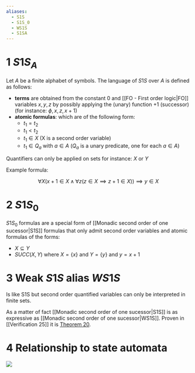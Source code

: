 ```yaml
---
aliases:
  - S1S
  - S1S_0
  - WS1S
  - S1SA
---
```


# 1 $S1S_A$
Let $A$ be a finite alphabet of symbols. The language of $S1S$ over $A$ is defined as follows:

- __terms__ are obtained from the constant $0$ and [[FO - First order logic|FO]] variables $x,y,z$ by possibly applying the (unary) function $+1$ (successor) (for instance: $\phi,x,z,x+1$)
- __atomic formulas__: which are of the following form: 
	- $t_1=t_2$
	- $t_1<t_2$
	- $t_1 \in X$ (X is a second order variable)
	- $t_1 \in Q_a$ with $a \in A$ ($Q_a$ is a unary predicate, one for each $a \in A$)

Quantifiers can only be applied on sets for instance: $X$ or $Y$

Example formula:

$$\forall X (x+1 \in X \land \forall z (z \in X \implies z+1 \in X )) \implies y \in X $$

# 2 $S1S_0$
$S1S_0$ formulas are a special form of [[Monadic second order of one sucessor|S1S]] formulas that  only admit second order variables and atomic formulas of the forms:
- $X \subseteq Y$
- $SUCC(X,Y)$ where $X=\{x\}$ and $Y=\{y\}$ and $y=x+1$

# 3 Weak $S1S$ alias $WS1S$
Is like S1S but second order quantified variables can only be interpreted in finite sets.

As a matter of fact [[Monadic second order of one sucessor|S1S]] is as expressive as [[Monadic second order of one sucessor|WS1S]]. Proven in [[Verification 25]] it is [Theorem 20](Theorem%2020.md).


# 4 Relationship to state automata

![](Monadic%20second%20order%20of%20one%20sucessor_image_1.png)